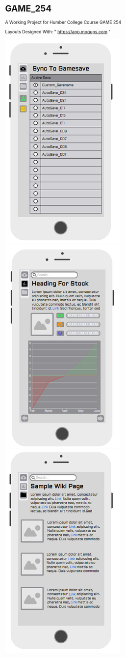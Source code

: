 # GAME_254
A Working Project for Humber College Course GAME 254


Layouts Designed With: " https://app.moqups.com "

![Image of Sync Page Layout](https://github.com/RyanBerriault/GAME_254/blob/master/Sync%20Page.PNG)
![Image of Stock Page Layout](https://github.com/RyanBerriault/GAME_254/blob/master/Stock%20Page.PNG)
![Image of Wiki Page Layout](https://github.com/RyanBerriault/GAME_254/blob/master/Wiki%20Page.PNG) 
